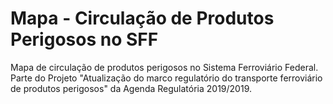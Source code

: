 # Mapa - Circulação de Produtos Perigosos no SFF

Mapa de circulação de produtos perigosos no Sistema Ferroviário Federal. Parte do Projeto "Atualização do marco regulatório do transporte ferroviário de produtos perigosos" da Agenda Regulatória 2019/2019.
